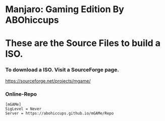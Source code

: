 # Manjaro: Gaming Edition By ABOhiccups
# These are the Source Files to build a ISO.
### To download a ISO. Visit a SourceForge page.
https://sourceforge.net/projects/mgame/
### Online-Repo
```
[mGAMe]
SigLevel = Never
Server = https://abohiccups.github.io/mGAMe/Repo
```
